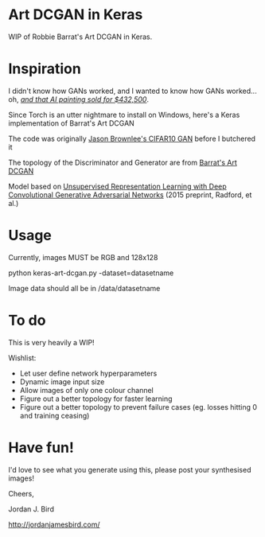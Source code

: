 # Art DCGAN in Keras
WIP of Robbie Barrat's Art DCGAN in Keras.

# Inspiration
I didn't know how GANs worked, and I wanted to know how GANs worked... oh, [*and that AI painting sold for $432,500*](https://www.christies.com/features/A-collaboration-between-two-artists-one-human-one-a-machine-9332-1.aspx).

Since Torch is an utter nightmare to install on Windows, here's a Keras implementation of Barrat's Art DCGAN

The code was originally [Jason Brownlee's CIFAR10 GAN](https://machinelearningmastery.com/how-to-develop-a-generative-adversarial-network-for-a-cifar-10-small-object-photographs-from-scratch/) before I butchered it

The topology of the Discriminator and Generator are from [Barrat's Art DCGAN](https://github.com/robbiebarrat/art-DCGAN)

Model based on [Unsupervised Representation Learning with Deep Convolutional Generative Adversarial Networks](https://arxiv.org/abs/1511.06434) (2015 preprint, Radford, et al.)

# Usage
Currently, images MUST be RGB and 128x128

python keras-art-dcgan.py -dataset=datasetname

Image data should all be in /data/datasetname


# To do
This is very heavily a WIP!

Wishlist:
- Let user define network hyperparameters
- Dynamic image input size
- Allow images of only one colour channel
- Figure out a better topology for faster learning
- Figure out a better topology to prevent failure cases (eg. losses hitting 0 and training ceasing)

# Have fun!
I'd love to see what you generate using this, please post your synthesised images!

Cheers,

Jordan J. Bird

http://jordanjamesbird.com/
